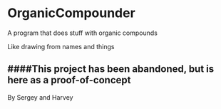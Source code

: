 # OrganicCompounder
A program that does stuff with organic compounds

Like drawing from names and things

####This project has been abandoned, but is here as a proof-of-concept
----
By Sergey and Harvey
